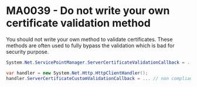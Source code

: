 # MA0039 - Do not write your own certificate validation method

You should not write your own method to validate certificates. These methods are often used to fully bypass the validation which is bad for security purpose.

````csharp
System.Net.ServicePointManager.ServerCertificateValidationCallback = ... // non compliant

var handler = new System.Net.Http.HttpClientHandler();
handler.ServerCertificateCustomValidationCallback = ... // non compliant
````